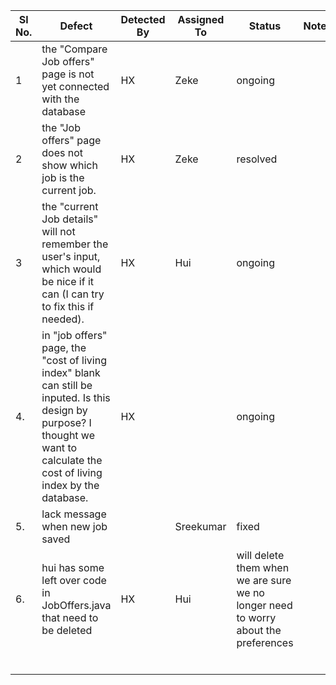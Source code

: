 |Sl No.|Defect|Detected By|Assigned To|Status|Notes|
|---|---|---|---|---|---|
| 1  |  the "Compare Job offers" page is not yet connected with the database | HX  | Zeke  | ongoing  | |
| 2  |  the "Job offers" page does not show which job is the current job. |  HX | Zeke  |  resolved | |
| 3  | the "current Job details" will not remember the user's input, which would be nice if it can (I can try to fix this if needed).   |  HX | Hui  |  ongoing | |
| 4. | in "job offers" page, the "cost of living index" blank can still be inputed. Is this design by purpose? I thought we want to calculate the cost of living index by the database.| HX | | ongoing | 
| 5. | lack message when new job saved| |Sreekumar |fixed | |
| 6. | hui has some left over code in JobOffers.java that need to be deleted | HX | Hui | will delete them when we are sure we no longer need to worry about the preferences  | |
| | | | | | |
| | | | | | |
| | | | | | |
| | | | | | |
| | | | | | |
| | | | | | |
